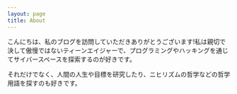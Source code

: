 ```yaml
---
layout: page
title: About
---
```


こんにちは、私のブログを訪問していただきありがとうございます!私は親切で決して傲慢ではないティーンエイジャーで、プログラミングやハッキングを通じてサイバースペースを探索するのが好きです。

それだけでなく、人間の人生や目標を研究したり、ニヒリズムの哲学などの哲学用語を探すのも好きです。
